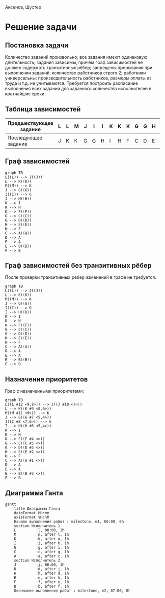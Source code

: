 Аксенов, Шустер
# Решение задачи

## Постановка задачи

Количество заданий произвольно; все задания имеют одинаковую длительность; задания зависимы, причём граф зависимостей не должен содержать транзитивных рёбер; запрещены прерывания при выполнении заданий; количество работников строго 2; работники универсальны; производительность работников, размеры оплаты из труда и т.д. не учитываются. Требуется построить расписание выполнения всех заданий для заданного количества исполнителей в кратчайшие сроки.

## Таблица зависимостей

| Предшествующее задание | L | L | M | J | I | I | K | K | K | G | G | H | H | C | D | E | E | F |
|------------------------|---|---|---|---|---|---|---|---|---|---|---|---|---|---|---|---|---|---|
| Последующее задание    | J | K | K | G | G | H | I | H | F | C | D | E | F | A | A | A | B | B |

## Граф зависимостей

```mermaid
graph TB
L((L)) --> J((J))
L --> K((K))
M((M)) --> K
J --> G((G))
I((I)) --> G
I --> H((H))
K --> I
K --> H
K --> F((F))
G --> C((C))
G --> D((D))
H --> E((E))
H --> F
C --> A((A))
D --> A
E --> A
E --> B((B))
F --> B
```

## Граф зависимостей без транзитивных рёбер

После проверки транзитивных рёбер изменений в графе не требуется.

```mermaid
graph TB
L((L)) --> J((J))
L --> K((K))
M((M)) --> K
J --> G((G))
I((I)) --> G
I --> H((H))
K --> I
K --> H
K --> F((F))
G --> C((C))
G --> D((D))
H --> E((E))
H --> F
C --> A((A))
D --> A
E --> A
E --> B((B))
F --> B
```

## Назначение приоритетов

Граф с назначенными приоритетами:

```mermaid
graph TB
L((L #12 <9,8>)) --> J((J #10 <7>))
L --> K((K #9 <8,6>))
M((M #11 <9>)) --> K
J --> G((G #7 <5,4>))
I((I #8 <7,6>)) --> G
I --> H((H #6 <5,4>))
K --> I
K --> H
K --> F((F #4 <>))
G --> C((C #5 <>))
G --> D((D #3 <>))
H --> E((E #2 <>))
H --> F
C --> A((A #1 <>))
D --> A
E --> A
E --> B((B #2 <>))
F --> B
```

## Диаграмма Ганта

```mermaid
gantt
    title Диаграмма Ганта
    dateFormat HH:mm
    axisFormat %H:%M
    Начало выполнения работ : milestone, m1, 00:00, 0h
    section Исполнитель 1
    L         :l, 00:00, 1h
    M         :m, after l, 1h
    K         :k, after m, 1h
    I         :i, after k, 1h
    G         :g, after i, 1h
    C         :c, after g, 1h
    A         :a, after c, 1h
    section Исполнитель 2
    J         :j, 00:00, 1h
    D         :d, after j, 1h
    H         :h, after d, 1h
    E         :e, after h, 1h
    F         :f, after e, 1h
    B         :b, after f, 1h
    Окончание выполнения работ : milestone, m2, 07:00, 0h
```
